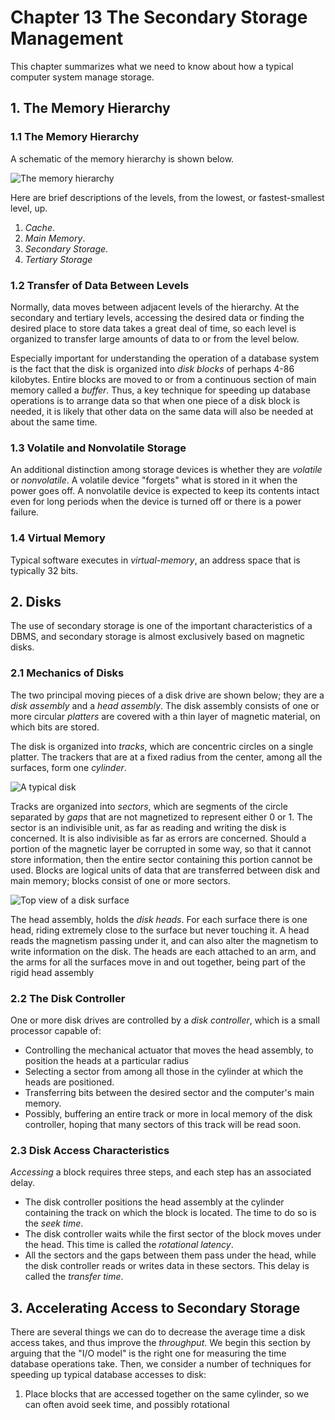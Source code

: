 # Chapter 13 The Secondary Storage Management

This chapter summarizes what we need to know about how a typical computer system
manage storage.

## 1. The Memory Hierarchy

### 1.1 The Memory Hierarchy

A schematic of the memory hierarchy is shown below.

![The memory hierarchy](https://s2.loli.net/2022/03/12/frjGknBsy4HwAUK.png)

Here are brief descriptions of the levels, from the lowest, or fastest-smallest level, up.

1. *Cache*.
2. *Main Memory*.
3. *Secondary Storage*.
4. *Tertiary Storage*

### 1.2 Transfer of Data Between Levels

Normally, data moves between adjacent levels of the hierarchy. At the secondary
and tertiary levels, accessing the desired data or finding the desired place
to store data takes a great deal of time, so each level is organized to transfer
large amounts of data to or from the level below.

Especially important for understanding the operation of a database system is
the fact that the disk is organized into *disk blocks* of perhaps 4-86 kilobytes.
Entire blocks are moved to or from a continuous section of main memory called a *buffer*.
Thus, a key technique for speeding up database operations is to arrange data
so that when one piece of a disk block is needed, it is likely that other data on
the same data will also be needed at about the same time.

### 1.3 Volatile and Nonvolatile Storage

An additional distinction among storage devices is whether they are
*volatile* or *nonvolatile*. A volatile device "forgets" what is
stored in it when the power goes off. A nonvolatile device is expected to keep
its contents intact even for long periods when the device is turned off or there
is a power failure.

### 1.4 Virtual Memory

Typical software executes in *virtual-memory*, an address space that is typically
32 bits.

## 2. Disks

The use of secondary storage is one of the important characteristics of a DBMS,
and secondary storage is almost exclusively based on magnetic disks.

### 2.1 Mechanics of Disks

The two principal moving pieces of a disk drive are shown below; they are
a *disk assembly* and a *head assembly*. The disk assembly consists of one
or more circular *platters* are covered with a thin layer of magnetic material,
on which bits are stored.

The disk is organized into *tracks*, which are concentric circles on
a single platter. The trackers that are at a fixed radius from the center,
among all the surfaces, form one *cylinder*.

![A typical disk](https://s2.loli.net/2022/03/14/pqHKQ9mVzwv7DAl.png)

Tracks are organized into *sectors*, which are segments of the
circle separated by *gaps* that are not magnetized to represent either 0 or 1.
The sector is an indivisible unit, as far as reading and writing the disk
is concerned. It is also indivisible as far as errors are concerned.
Should a portion of the magnetic layer be corrupted in some way, so that it cannot
store information, then the entire sector containing this portion cannot be used.
Blocks are logical units of data that are transferred between disk
and main memory; blocks consist of one or more sectors.

![Top view of a disk surface](https://s2.loli.net/2022/03/14/tVpAwB1lDNKLcvI.png)

The head assembly, holds the *disk heads*. For each surface there is one head, riding extremely
close to the surface but never touching it. A head reads the magnetism passing
under it, and can also alter the magnetism to write information on the disk.
The heads are each attached to an arm, and the arms for all the surfaces
move in and out together, being part of the rigid head assembly

### 2.2 The Disk Controller

One or more disk drives are controlled by a *disk controller*, which is a
small processor capable of:

+ Controlling the mechanical actuator that moves the head assembly, to
position the heads at a particular radius
+ Selecting a sector from among all those in the cylinder at which the
heads are positioned.
+ Transferring bits between the desired sector and the computer's main memory.
+ Possibly, buffering an entire track or more in local memory
of the disk controller, hoping that many sectors of this track
will be read soon.

### 2.3 Disk Access Characteristics

*Accessing* a block requires three steps, and each step has
an associated delay.

+ The disk controller positions the head assembly at the cylinder
containing the track on which the block is located. The time to do so is the *seek time*.
+ The disk controller waits while the first sector of the block moves under the head.
This time is called the *rotational latency*.
+ All the sectors and the gaps between them pass under the head, while
the disk controller reads or writes data in these sectors. This
delay is called the *transfer time*.

## 3. Accelerating Access to Secondary Storage

There are several things we can do to decrease the average time a disk
access takes, and thus improve the *throughput*. We begin this section
by arguing that the "I/O model" is the right one for measuring the time
database operations take. Then, we consider a number of techniques for
speeding up typical database accesses to disk:

1. Place blocks that are accessed together on the same cylinder, so
we can often avoid seek time, and possibly rotational